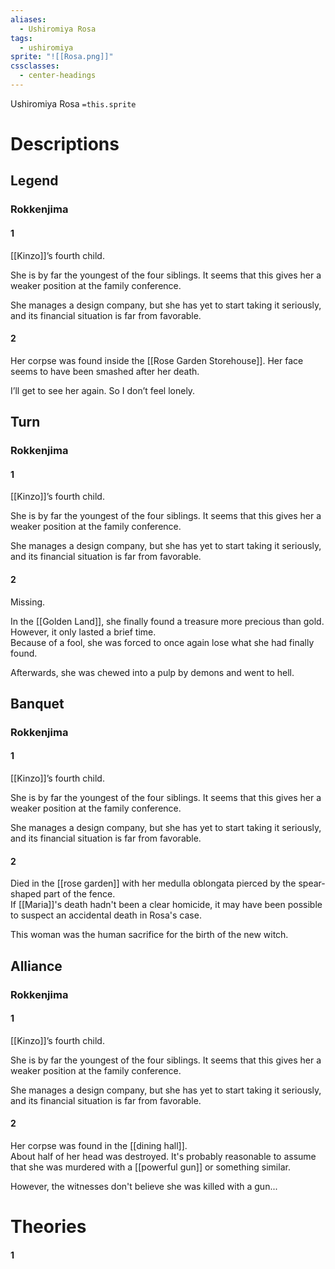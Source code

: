 ```yaml
---
aliases:
  - Ushiromiya Rosa
tags:
  - ushiromiya
sprite: "![[Rosa.png]]"
cssclasses:
  - center-headings
---
```

Ushiromiya Rosa
`=this.sprite`

# Descriptions

## Legend
### Rokkenjima
#### 1
[[Kinzo]]’s fourth child.

She is by far the youngest of the four siblings. It seems that this gives her a weaker position at the family conference.

She manages a design company, but she has yet to start taking it seriously, and its financial situation is far from favorable.
#### 2
Her corpse was found inside the [[Rose Garden Storehouse]]. Her face seems to have been smashed after her death.

I’ll get to see her again. So I don’t feel lonely.
## Turn
### Rokkenjima
#### 1
[[Kinzo]]’s fourth child.

She is by far the youngest of the four siblings. It seems that this gives her a weaker position at the family conference.

She manages a design company, but she has yet to start taking it seriously, and its financial situation is far from favorable.
#### 2
Missing.  

In the [[Golden Land]], she finally found a treasure more precious than gold.  
However, it only lasted a brief time.  
Because of a fool, she was forced to once again lose what she had finally found.  

Afterwards, she was chewed into a pulp by demons and went to hell.
## Banquet
### Rokkenjima
#### 1
[[Kinzo]]’s fourth child.

She is by far the youngest of the four siblings. It seems that this gives her a weaker position at the family conference.

She manages a design company, but she has yet to start taking it seriously, and its financial situation is far from favorable.
#### 2
Died in the [[rose garden]] with her medulla oblongata pierced by the spear-shaped part of the fence.  
If [[Maria]]'s death hadn't been a clear homicide, it may have been possible to suspect an accidental death in Rosa's case.  

This woman was the human sacrifice for the birth of the new witch.
## Alliance
### Rokkenjima
#### 1
[[Kinzo]]’s fourth child.

She is by far the youngest of the four siblings. It seems that this gives her a weaker position at the family conference.

She manages a design company, but she has yet to start taking it seriously, and its financial situation is far from favorable.
#### 2
Her corpse was found in the [[dining hall]].  
About half of her head was destroyed. It's probably reasonable to assume that she was murdered with a [[powerful gun]] or something similar.  

However, the witnesses don't believe she was killed with a gun...
# Theories
#### 1